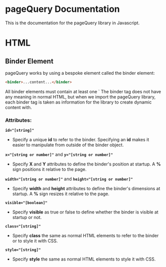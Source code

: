 # pageQuery Documentation
This is the documentation for the pageQuery library in Javascript.
# HTML
## Binder Element
pageQuery works by using a bespoke element called the binder element:
```HTML
<binder>...content...</binder>
```
All binder elements must contain at least one `<page />
The binder tag does not have any meaning in normal HTML, but when we import the pageQuery library, each binder tag is taken as information for the library to create dynamic content with.
### Attributes:
__`id="[string]"`__

- Specify a unique __id__ to refer to the binder. Specifying an __id__ makes it easier to manipulate from outside of the binder object.

__`x="[string or number]"`__ and __`y="[string or number]"`__

- Specify __X__ and __Y__ attributes to define the binder's position at startup. A __%__ sign positions it relative to the page.

__`width="[string or number]"`__ and __`height="[string or number]"`__

- Specify __width__ and __height__ attributes to define the binder's dimensions at startup. A __%__ sign resizes it relative to the page.

__`visible="[boolean]"`__

- Specify __visible__ as true or false to define whether the binder is visible at startup or not.

__`class="[string]"`__

- Specify __class__ the same as normal HTML elements to refer to the binder or to style it with CSS.

__`style="[string]"`__

- Specify __style__ the same as normal HTML elements to style it with CSS.
